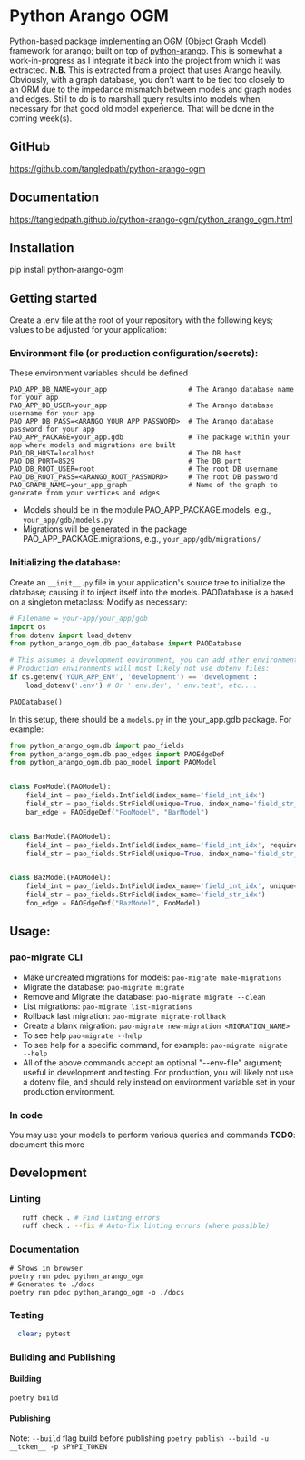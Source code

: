 # Python Arango OGM
Python-based package implementing an OGM (Object Graph Model) framework for arango; built on top of [python-arango]([url](https://github.com/arangodb/python-arango/)).  This is somewhat a work-in-progress as I integrate it back into the project from which it was extracted.
**N.B.** This is extracted from a project that uses Arango heavily.  Obviously, with a graph database, you don't want to be tied too closely to an ORM due to the impedance mismatch between models and graph nodes and edges.  Still to do is to marshall query results into models when necessary for that good old model experience.  That will be done in the coming week(s).  

## GitHub
https://github.com/tangledpath/python-arango-ogm

## Documentation
https://tangledpath.github.io/python-arango-ogm/python_arango_ogm.html

## Installation
pip install python-arango-ogm

## Getting started
Create a .env file at the root of your repository with the following keys; values to be adjusted for your application:

### Environment file (or production configuration/secrets):
These environment variables should be defined
```
PAO_APP_DB_NAME=your_app                    # The Arango database name for your app
PAO_APP_DB_USER=your_app                    # The Arango database username for your app
PAO_APP_DB_PASS=<ARANGO_YOUR_APP_PASSWORD>  # The Arango database password for your app
PAO_APP_PACKAGE=your_app.gdb                # The package within your app where models and migrations are built
PAO_DB_HOST=localhost                       # The DB host
PAO_DB_PORT=8529                            # The DB port
PAO_DB_ROOT_USER=root                       # The root DB username
PAO_DB_ROOT_PASS=<ARANGO_ROOT_PASSWORD>     # The root DB password
PAO_GRAPH_NAME=your_app_graph               # Name of the graph to generate from your vertices and edges
```

* Models should be in the module PAO_APP_PACKAGE.models, e.g., `your_app/gdb/models.py`
* Migrations will be generated in the package PAO_APP_PACKAGE.migrations, e.g., `your_app/gdb/migrations/`

### Initializing the database:
Create an `__init__.py` file in your application's source tree to initialize the database; causing it to inject itself into the models.  PAODatabase is a based on a singleton metaclass:
Modify as necessary:
```python
# Filename = your-app/your_app/gdb
import os
from dotenv import load_dotenv
from python_arango_ogm.db.pao_database import PAODatabase

# This assumes a development environment, you can add other environments; e.g., test.
# Production environments will most likely not use dotenv files:
if os.getenv('YOUR_APP_ENV', 'development') == 'development':
    load_dotenv('.env') # Or '.env.dev', '.env.test', etc....

PAODatabase()
```

In this setup, there should be a `models.py` in the your_app.gdb package.  For example:

```python
from python_arango_ogm.db import pao_fields
from python_arango_ogm.db.pao_edges import PAOEdgeDef
from python_arango_ogm.db.pao_model import PAOModel


class FooModel(PAOModel):
    field_int = pao_fields.IntField(index_name='field_int_idx')
    field_str = pao_fields.StrField(unique=True, index_name='field_str_idx')
    bar_edge = PAOEdgeDef("FooModel", "BarModel")


class BarModel(PAOModel):
    field_int = pao_fields.IntField(index_name='field_int_idx', required=True)
    field_str = pao_fields.StrField(unique=True, index_name='field_str_idx')


class BazModel(PAOModel):
    field_int = pao_fields.IntField(index_name='field_int_idx', unique=True, required=True)
    field_str = pao_fields.StrField(index_name='field_str_idx')
    foo_edge = PAOEdgeDef("BazModel", FooModel)
```

## Usage:
### pao-migrate CLI
* Make uncreated migrations for models: `pao-migrate make-migrations`
* Migrate the database: `pao-migrate migrate`
* Remove and Migrate the database: `pao-migrate migrate --clean`
* List migrations: `pao-migrate list-migrations`
* Rollback last migration: `pao-migrate migrate-rollback`
* Create a blank migration: `pao-migrate new-migration <MIGRATION_NAME>`
* To see help `pao-migrate --help`
* To see help for a specific command, for example: `pao-migrate migrate --help`
* All of the above commands accept an optional "--env-file" argument; useful in development and testing.  For production, you will likely not use a dotenv file, and should rely instead on environment variable set in your production environment.    

### In code
You may use your models to perform various queries and commands
**TODO**: document this more

## Development
### Linting
```bash
   ruff check . # Find linting errors
   ruff check . --fix # Auto-fix linting errors (where possible)
```

### Documentation
```
# Shows in browser
poetry run pdoc python_arango_ogm
# Generates to ./docs
poetry run pdoc python_arango_ogm -o ./docs
```

### Testing
```bash
  clear; pytest
```

### Building and Publishing
#### Building
`poetry build`
#### Publishing
Note: `--build` flag build before publishing
`poetry publish --build -u __token__ -p $PYPI_TOKEN`
